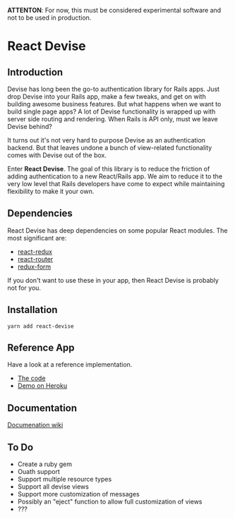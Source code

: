 **ATTENTON**: For now, this must be considered experimental software and not to be used in production.

# React Devise

## Introduction

Devise has long been the go-to authentication library for Rails apps. Just drop Devise into your Rails app, make a few tweaks, and get on with building awesome business features. But what happens when we want to build single page apps? A lot of Devise functionality is wrapped up with server side routing and rendering. When Rails is API only, must we leave Devise behind?

It turns out it's not very hard to purpose Devise as an authentication backend. But that leaves undone a bunch of view-related functionality comes with Devise out of the box.

Enter **React Devise**. The goal of this library is to reduce the friction of adding authentication to a new React/Rails app. We aim to reduce it to the very low level that Rails developers have come to expect while maintaining flexibility to make it your own.

## Dependencies

React Devise has deep dependencies on some popular React modules. The most significant are:

* [react-redux](https://github.com/reactjs/react-redux)
* [react-router](https://github.com/ReactTraining/react-router)
* [redux-form](https://github.com/erikras/redux-form)

If you don't want to use these in your app, then React Devise is probably not for you.

## Installation

```
yarn add react-devise
```

## Reference App

Have a look at a reference implementation.

* [The code](https://github.com/timscott/react-devise-sample)
* [Demo on Heroku](http://react-devise-sample.herokuapp.com/)

## Documentation

[Documenation wiki](https://github.com/timscott/react-devise/wiki/Home)

## To Do

* Create a ruby gem
* Ouath support
* Support multiple resource types
* Support all devise views
* Support more customization of messages
* Possibly an "eject" function to allow full customization of views
* ???
